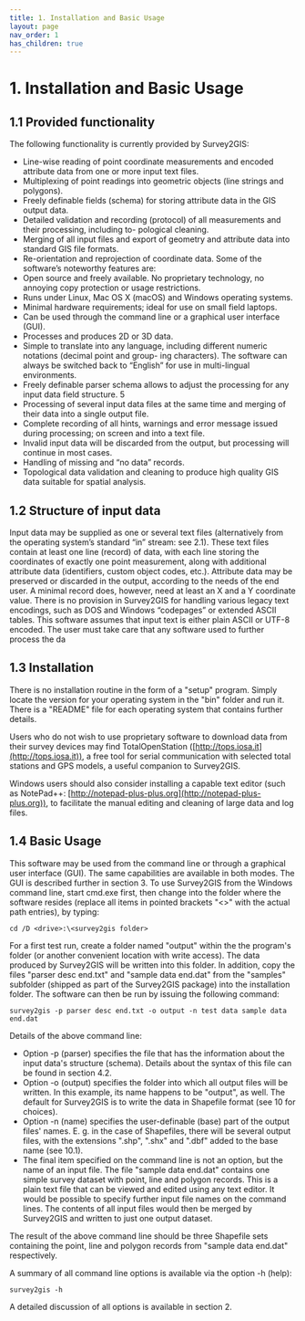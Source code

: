 ```yaml
---
title: 1. Installation and Basic Usage
layout: page
nav_order: 1
has_children: true
---
```


# 1. Installation and Basic Usage

## 1.1 Provided functionality

The following functionality is currently provided by Survey2GIS:
- Line-wise reading of point coordinate measurements and encoded attribute data from one or more
input text files.
- Multiplexing of point readings into geometric objects (line strings and polygons).
- Freely definable fields (schema) for storing attribute data in the GIS output data.
- Detailed validation and recording (protocol) of all measurements and their processing, including to-
pological cleaning.
- Merging of all input files and export of geometry and attribute data into standard GIS file formats.
- Re-orientation and reprojection of coordinate data.
Some of the software’s noteworthy features are:
- Open source and freely available. No proprietary technology, no annoying copy protection or usage
restrictions.
- Runs under Linux, Mac OS X (macOS) and Windows operating systems.
- Minimal hardware requirements; ideal for use on small field laptops.
- Can be used through the command line or a graphical user interface (GUI).
- Processes and produces 2D or 3D data.
- Simple to translate into any language, including different numeric notations (decimal point and group-
ing characters). The software can always be switched back to “English” for use in multi-lingual
environments.
- Freely definable parser schema allows to adjust the processing for any input data field structure.
5
- Processing of several input data files at the same time and merging of their data into a single output
file.
- Complete recording of all hints, warnings and error message issued during processing; on screen and
into a text file.
- Invalid input data will be discarded from the output, but processing will continue in most cases.
- Handling of missing and “no data” records.
- Topological data validation and cleaning to produce high quality GIS data suitable for spatial analysis.

## 1.2 Structure of input data

Input data may be supplied as one or several text files (alternatively from the operating system’s standard
“in” stream: see 2.1). These text files contain at least one line (record) of data, with each line storing
the coordinates of exactly one point measurement, along with additional attribute data (identifiers, custom
object codes, etc.). Attribute data may be preserved or discarded in the output, according to the needs of
the end user. A minimal record does, however, need at least an X and a Y coordinate value.
There is no provision in Survey2GIS for handling various legacy text encodings, such as DOS and Windows
“codepages” or extended ASCII tables. This software assumes that input text is either plain ASCII or
UTF-8 encoded. The user must take care that any software used to further process the da

## 1.3 Installation

There is no installation routine in the form of a "setup" program. Simply locate the version for your operating system in the "bin" folder and run it. There is a "README" file for each operating system that contains further details.

Users who do not wish to use proprietary software to download data from their survey devices may find TotalOpenStation ([http://tops.iosa.it](http://tops.iosa.it)), a free tool for serial communication with selected total stations and GPS models, a useful companion to Survey2GIS.

Windows users should also consider installing a capable text editor (such as NotePad++: [http://notepad-plus-plus.org](http://notepad-plus-plus.org)), to facilitate the manual editing and cleaning of large data and log files.

## 1.4 Basic Usage

This software may be used from the command line or through a graphical user interface (GUI). The same capabilities are available in both modes. The GUI is described further in section 3. To use Survey2GIS from the Windows command line, start cmd.exe first, then change into the folder where the software resides (replace all items in pointed brackets "<>" with the actual path entries), by typing:

```
cd /D <drive>:\<survey2gis folder>
```

For a first test run, create a folder named "output" within the the program's folder (or another convenient location with write access). The data produced by Survey2GIS will be written into this folder. In addition, copy the files "parser desc end.txt" and "sample data end.dat" from the "samples" subfolder (shipped as part of the Survey2GIS package) into the installation folder. The software can then be run by issuing the following command:

```
survey2gis -p parser desc end.txt -o output -n test data sample data end.dat
```

Details of the above command line:

- Option -p (parser) specifies the file that has the information about the input data's structure (schema). Details about the syntax of this file can be found in section 4.2.
- Option -o (output) specifies the folder into which all output files will be written. In this example, its name happens to be "output", as well. The default for Survey2GIS is to write the data in Shapefile format (see 10 for choices).
- Option -n (name) specifies the user-definable (base) part of the output files' names. E. g. in the case of Shapefiles, there will be several output files, with the extensions ".shp", ".shx" and ".dbf" added to the base name (see 10.1).
- The final item specified on the command line is not an option, but the name of an input file. The file "sample data end.dat" contains one simple survey dataset with point, line and polygon records. This is a plain text file that can be viewed and edited using any text editor. It would be possible to specify further input file names on the command lines. The contents of all input files would then be merged by Survey2GIS and written to just one output dataset.

The result of the above command line should be three Shapefile sets containing the point, line and polygon records from "sample data end.dat" respectively.

A summary of all command line options is available via the option -h (help):

```
survey2gis -h
```

A detailed discussion of all options is available in section 2.